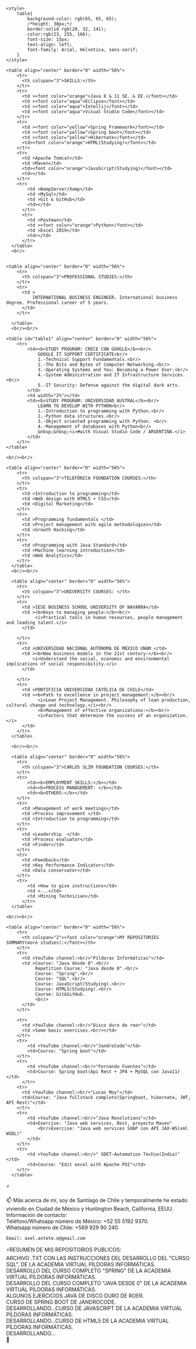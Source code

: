 <!DOCTYPE html>
<html lang="en">
<head>
    <meta charset="UTF-8">
    <meta http-equiv="X-UA-Compatible" content="IE=edge">
    <meta name="viewport" content="width=device-width, initial-scale=1.0">
    <title>Document</title>

    <style>
        table{
            background-color: rgb(65, 65, 65);
            /*height: 30px;*/
            border:solid rgb(20, 32, 141);
            color:rgb(23, 255, 166);
            font-size: 15px;
            text-align: left;
            font-family: Arial, Helvetica, sans-serif;
        }
    </style>

</head>
<body>
    

    <table align="center" border="0" width="56%">
        <tr>
          <th colspan="3">SKILLS:</th>
        </tr>
        <tr>
          <td ><font color="orange">Java 8 & 11 SE. & EE.</font></td>
          <td ><font color="aqua">Eclipse</font></td>
          <td ><font color="aqua">Intellij</font></td>
          <td ><font color="aqua">Visual Studio Code</font></td>
        </tr>
        <tr>
          <td ><font color="yellow">Spring Framework</font></td>
          <td ><font color="yellow">Spring boot</font></td>
          <td ><font color="yellow">Hibernate</font></td>
          <td><font color="orange">HTML(Studying)</font></td>
        </tr>
        <tr>
          <td >Apache Tomcat</td>
          <td >Maven</td>
          <td><font color="orange">JavaScript(Studying)</font></td>
          <td></td>
        </tr>
        <tr>
            <td >WampServer/Xamp</td>
            <td >MySql</td>
            <td >Git & GitHub</td>
            <td></td>
          </tr>
          <tr>
            <td >Postman</td>
            <td ><font color="orange">Python</font></td>
            <td >Excel 2019</td>
            <td></td>
          </tr>
      </table>
      <br/>
    
     
    <table align="center" border="0" width="56%">
        <tr>
          <th colspan="3">PROFESSIONAL STUDIES:</th>
        </tr>
        <tr>
          <td >
              INTERNATIONAL BUSINESS ENGINEER. International business degree. Professional career of 5 years.
          </td>
        </tr>
        
      </table>
      <br/><br/>

    <table id="table1" align="center" border="0" width="56%">
        <tr>
            <td><b>STUDY PROGRAM: CRECE CON GOOGLE</b><br/>
                GOOGLE IT SUPPORT CERTIFICATE<br/>
                1.-Technical Support Fundamentals.<br/>
                2.-The Bits and Bytes of Computer Networking.<br/>
                3.-Operating Systems and You: Becoming a Power User.<br/>
                4.-System Administration and IT Infrastructure Services.<br/>
                5.-IT Security: Defense against the digital dark arts.
            </td>
            <td width="2%"></td>
            <td><b>STUDY PROGRAM: UNIVERSIDAD AUSTRAL</b><br/>
                LEARN TO DEVELOP WITH PYTHON<br/>
                1.-Introduction to programming with Python.<br/>
                2.-Python data structures.<br/>
                3.-Object oriented programming with Python. <br/>
                4.-Management of databases with Python<br/>
                &nbsp;&nbsp;<i>#with Visual Studio Code / ARGENTINA.</i>
            </td>
        </tr>
    </table>

    <br/><br/>

    <table align="center" border="0" width="56%">
        <tr>
          <th colspan="3">TELEFÓNICA FOUNDATION COURSES:</th>
        </tr>
        <tr>
          <td >Introduction to programming</td>
          <td >Web design with HTML5 + CSS</td>
          <td >Digital Marketing</td>
        </tr>
        <tr>
          <td >Programming fundamentals </td>
          <td >Project management with agile methodologies</td>
          <td >Growth Hacking</td>
        </tr>
        <tr>
          <td >Programming with Java Standard</td>
          <td >Machine learning introduction</td>
          <td >Web Analytics</td>
        </tr>
      </table>
      <br/><br/>
      
      <table align="center" border="0" width="56%">
        <tr>
          <th colspan="3">UNIVERSITY COURSES: </th>
        </tr>
        <tr>
          <td >IESE BUSINESS SCHOOL UNIVERSITY OF NAVARRA</td>
          <td ><b>Keys to managing people:</b><br/>
               <i>Practical tools in human resources, people management and leading talent.</i>
          </td>
         
        </tr>
        <tr>
          <td >UNIVERSIDAD NACIONAL AUTÓNOMA DE MÉXICO UNAM </td>
          <td ><b>New business models in the 21st century:</b><br/>
              <i>Understand the social, economic and environmental implications of social responsibility.</i>
          </td>
          
        </tr>
        <tr>
          <td >PONTIFICIA UNIVERSIDAD CATÓLICA DE CHILE</td>
          <td ><b>Path to excellence in project management:</b><br/>
                <i>Lean Project Management. Philosophy of lean production, cultural change and technology.</i><br/>
                <b>Management of effective organizations:</b><br/>
                <i>Factors that determine the success of an organization.</i>
          </td>
        </tr>
      </table>

      <br/><br/>

      <table align="center" border="0" width="56%">
        <tr>
          <th colspan="3">CARLOS SLIM FOUNDATION COURSES:</th>
        </tr>
        <tr>
            <td><b>EMPLOYMENT SKILLS:</b></td>
            <td><b>PROCESS MANAGEMENT: </b></td>
            <td><b>OTHERS:</b></td>
        </tr>
        <tr>
          <td >Management of work meetings</td>
          <td >Process improvement </td>
          <td >Introduction to programming</td>
        </tr>
        <tr>
          <td >Leadership  </td>
          <td >Process evaluator</td>
          <td >Finder</td>
        </tr>
        <tr>
          <td >Feedback</td>
          <td >Key Performance Indicator</td>
          <td >Data conservator</td>
        </tr>
        <tr>
            <td >How to give instructions</td>
            <td >...</td>
            <td >Mining Technician</td>
          </tr>
      </table>

    <br/><br/>

    <table align="center" border="0" width="56%">
        <tr>
          <th colspan="2"><font color="orange">MY REPOSITORIES SUMMARY(more studies):</font></th>
        </tr>
        <tr>
          <td >YouTube channel:<br/>"Píldoras Informáticas"</td>
          <td >Course: "Java desde 0".<br/>
               Repetition Course: "Java desde 0".<br/>
               Course: "Spring".<br/>
               Course: "SQL".<br/>
               Course: JavaScript(Studying).<br/> 
               Course: HTML5(Studying).<br/>
               Course: Git&GitHub.
               <br/>
          </td>
        </tr>

        <tr>
          <td >YouTube channel:<br/>"Disco duro de roer"</td>
          <td >Some basic exercises.<br/></td>
        </tr>
        <tr>
            <td >YouTube channel:<br/>"JandroCode"</td>
            <td>Course: "Spring boot"</td>
        </tr>
        <tr>
            <td >YouTube channel:<br/>"Fernando Fuentes"</td>
            <td>Course: Spring boot(Api Rest + JPA + MySQL con Java11)</td>
          </tr>
        <tr>
          <td >YouTube channel:<br/>"Lucas Moy"</td>
          <td>Course: "Java fullstack completo(Springboot, hibernate, JWT, API Rest)"</td>
        </tr>
        <tr>
            <td >YouTube channel:<br/>"Java Revolutions"</td>
            <td>Exercise: "Java web services, Rest, proyecto Maven"
                <br/>Exercise: "Java web services SOAP con API JAX-WS(xml WSDL)"
            </td>
        </tr>
        <tr>
            <td >YouTube channel:<br/>" SDET-Automation Techie(India)"</td>
            <td>Course: "Edit excel with Apache POI"</td>
        </tr>
      </table>

</body>
</html>
    



⚡

📫 Más acerca de mí, soy de Santiago de Chile y temporalmente he estado viviendo en Ciudad de México y Huntington Beach, California, EEUU. <br>
    Información de contacto:<br>
    Teléfono/Whatsapp número de México: +52 55 5192 9370.<br>
    Whatsapp número de Chile: +569 929 90 240.<br>
    
    Email: axel.astete.o@gmail.com
 
 ⚡RESUMEN DE MIS REPOSITORIOS PUBLICOS:<br>
  ARCHIVO .TXT CON LAS INSTRUCCIONES DEL DESARROLLO DEL "CURSO SQL", DE LA ACADEMIA VIRTUAL PÍLDORAS INFORMÁTICAS. <br>
  DESARROLLO DEL CURSO COMPLETO "SPRING" DE LA ACADEMIA VIRTUAL PÍLDORAS INFORMÁTICAS.<br>
  DESARROLLO DEL CURSO COMPLETO "JAVA DESDE 0" DE LA ACADEMIA VIRTUAL PÍLDORAS INFORMÁTICAS.<br>
  ALGUNOS EJERCICIOS JAVA DE DISCO DURO DE ROER.<br>
  CURSO DE SPRING BOOT DE JANDROCODE.<br>
  DESARROLLANDO...CURSO DE JAVASCRIPT DE LA ACADEMIA VIRTUAL PÍLDORAS INFORMÁTICAS.<br>
  DESARROLLANDO...CURSO DE HTML5 DE LA ACADEMIA VIRTUAL PÍLDORAS INFORMÁTICAS.<br>
  DESARROLLANDO...<br>
👋

<!--
- 🤔 I’m looking for help with ...
- 💬 Ask me about ...
- 📫 How to reach me: ...
- 😄 Pronouns: ...
- ⚡ Fun fact: ...
-->
